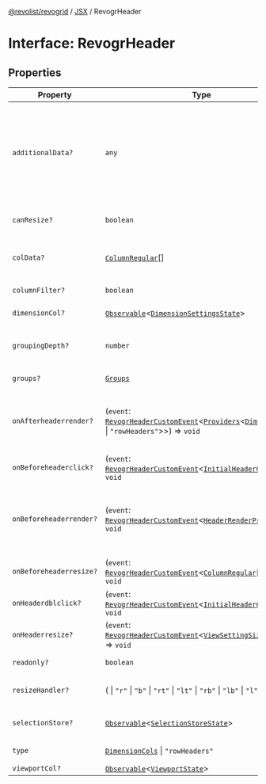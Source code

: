 [@revolist/revogrid](README.md) / [JSX](Namespace.JSX.md) / RevogrHeader

# Interface: RevogrHeader

## Properties

| Property | Type | Description | Defined in |
| ------ | ------ | ------ | ------ |
| `additionalData?` | `any` | Extra properties to pass into header renderer, such as vue or react components to handle parent | [src/components.d.ts:1890](https://github.com/revolist/revogrid/blob/6916c62aedeba77f36804fdc386f78e588e18412/src/components.d.ts#L1890) |
| `canResize?` | `boolean` | If columns can be resized | [src/components.d.ts:1894](https://github.com/revolist/revogrid/blob/6916c62aedeba77f36804fdc386f78e588e18412/src/components.d.ts#L1894) |
| `colData?` | [`ColumnRegular`](Interface.ColumnRegular.md)[] | Columns - defines an array of grid columns. | [src/components.d.ts:1898](https://github.com/revolist/revogrid/blob/6916c62aedeba77f36804fdc386f78e588e18412/src/components.d.ts#L1898) |
| `columnFilter?` | `boolean` | Column filter | [src/components.d.ts:1902](https://github.com/revolist/revogrid/blob/6916c62aedeba77f36804fdc386f78e588e18412/src/components.d.ts#L1902) |
| `dimensionCol?` | [`Observable`](TypeAlias.Observable.md)\<[`DimensionSettingsState`](Interface.DimensionSettingsState.md)\> | Dimension settings X | [src/components.d.ts:1906](https://github.com/revolist/revogrid/blob/6916c62aedeba77f36804fdc386f78e588e18412/src/components.d.ts#L1906) |
| `groupingDepth?` | `number` | Grouping depth, how many levels of grouping | [src/components.d.ts:1910](https://github.com/revolist/revogrid/blob/6916c62aedeba77f36804fdc386f78e588e18412/src/components.d.ts#L1910) |
| `groups?` | [`Groups`](TypeAlias.Groups.md) | Column groups | [src/components.d.ts:1914](https://github.com/revolist/revogrid/blob/6916c62aedeba77f36804fdc386f78e588e18412/src/components.d.ts#L1914) |
| `onAfterheaderrender?` | (`event`: [`RevogrHeaderCustomEvent`](Interface.RevogrHeaderCustomEvent.md)\<[`Providers`](TypeAlias.Providers.md)\<[`DimensionCols`](TypeAlias.DimensionCols.md) \| `"rowHeaders"`\>\>) => `void` | After all header cells rendered. Finalizes cell rendering. | [src/components.d.ts:1918](https://github.com/revolist/revogrid/blob/6916c62aedeba77f36804fdc386f78e588e18412/src/components.d.ts#L1918) |
| `onBeforeheaderclick?` | (`event`: [`RevogrHeaderCustomEvent`](Interface.RevogrHeaderCustomEvent.md)\<[`InitialHeaderClick`](TypeAlias.InitialHeaderClick.md)\>) => `void` | On initial header click | [src/components.d.ts:1922](https://github.com/revolist/revogrid/blob/6916c62aedeba77f36804fdc386f78e588e18412/src/components.d.ts#L1922) |
| `onBeforeheaderrender?` | (`event`: [`RevogrHeaderCustomEvent`](Interface.RevogrHeaderCustomEvent.md)\<[`HeaderRenderProps`](TypeAlias.HeaderRenderProps.md)\>) => `void` | Before each header cell render function. Allows to override cell properties | [src/components.d.ts:1926](https://github.com/revolist/revogrid/blob/6916c62aedeba77f36804fdc386f78e588e18412/src/components.d.ts#L1926) |
| `onBeforeheaderresize?` | (`event`: [`RevogrHeaderCustomEvent`](Interface.RevogrHeaderCustomEvent.md)\<[`ColumnRegular`](Interface.ColumnRegular.md)[]\>) => `void` | On before header resize | [src/components.d.ts:1930](https://github.com/revolist/revogrid/blob/6916c62aedeba77f36804fdc386f78e588e18412/src/components.d.ts#L1930) |
| `onHeaderdblclick?` | (`event`: [`RevogrHeaderCustomEvent`](Interface.RevogrHeaderCustomEvent.md)\<[`InitialHeaderClick`](TypeAlias.InitialHeaderClick.md)\>) => `void` | On header double click | [src/components.d.ts:1934](https://github.com/revolist/revogrid/blob/6916c62aedeba77f36804fdc386f78e588e18412/src/components.d.ts#L1934) |
| `onHeaderresize?` | (`event`: [`RevogrHeaderCustomEvent`](Interface.RevogrHeaderCustomEvent.md)\<[`ViewSettingSizeProp`](TypeAlias.ViewSettingSizeProp.md)\>) => `void` | On header resize | [src/components.d.ts:1938](https://github.com/revolist/revogrid/blob/6916c62aedeba77f36804fdc386f78e588e18412/src/components.d.ts#L1938) |
| `readonly?` | `boolean` | Readonly mode | [src/components.d.ts:1942](https://github.com/revolist/revogrid/blob/6916c62aedeba77f36804fdc386f78e588e18412/src/components.d.ts#L1942) |
| `resizeHandler?` | ( \| `"r"` \| `"b"` \| `"rt"` \| `"lt"` \| `"rb"` \| `"lb"` \| `"l"` \| `"t"`)[] | Defines resize position | [src/components.d.ts:1946](https://github.com/revolist/revogrid/blob/6916c62aedeba77f36804fdc386f78e588e18412/src/components.d.ts#L1946) |
| `selectionStore?` | [`Observable`](TypeAlias.Observable.md)\<[`SelectionStoreState`](TypeAlias.SelectionStoreState.md)\> | Selection, range, focus | [src/components.d.ts:1950](https://github.com/revolist/revogrid/blob/6916c62aedeba77f36804fdc386f78e588e18412/src/components.d.ts#L1950) |
| `type` | [`DimensionCols`](TypeAlias.DimensionCols.md) \| `"rowHeaders"` | Column type | [src/components.d.ts:1954](https://github.com/revolist/revogrid/blob/6916c62aedeba77f36804fdc386f78e588e18412/src/components.d.ts#L1954) |
| `viewportCol?` | [`Observable`](TypeAlias.Observable.md)\<[`ViewportState`](Interface.ViewportState.md)\> | Viewport X | [src/components.d.ts:1958](https://github.com/revolist/revogrid/blob/6916c62aedeba77f36804fdc386f78e588e18412/src/components.d.ts#L1958) |
